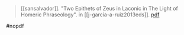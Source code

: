 > [[sansalvador]]. "Two Epithets of Zeus in Laconic in The Light of Homeric Phraseology". in [[j-garcia-a-ruiz2013eds]]. [pdf](a/a-sansalvador2013.pdf)

#nopdf 